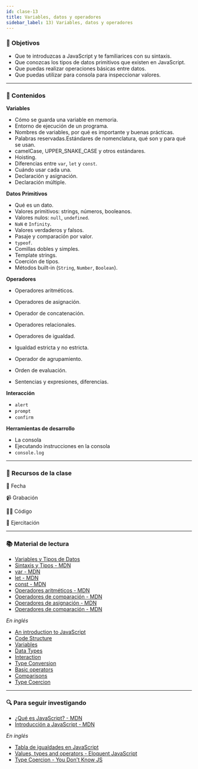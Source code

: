 ```yaml
---
id: clase-13
title: Variables, datos y operadores
sidebar_label: 13) Variables, datos y operadores
---
```


### 🏁 Objetivos

- Que te introduzcas a JavaScript y te familiarices con su sintaxis.
- Que conozcas los tipos de datos primitivos que existen en JavaScript.
- Que puedas realizar operaciones básicas entre datos.
- Que puedas utilizar para consola para inspeccionar valores.

---

### 📝 Contenidos

**Variables**

- Cómo se guarda una variable en memoria.
- Entorno de ejecución de un programa.
- Nombres de variables, por qué es importante y buenas prácticas.
- Palabras reservadas.Estándares de nomenclatura, qué son y para qué se usan.
- camelCase, UPPER_SNAKE_CASE y otros estándares.
- Hoisting.
- Diferencias entre `var`, `let` y `const`.
- Cuándo usar cada una.
- Declaración y asignación.
- Declaración múltiple.

**Datos Primitivos**

- Qué es un dato.
- Valores primitivos: strings, números, booleanos.
- Valores nulos: `null`, `undefined`.
- `NaN` e `Infinity`.
- Valores verdaderos y falsos.
- Pasaje y comparación por valor.
- `typeof`.
- Comillas dobles y simples.
- Template strings.
- Coerción de tipos.
- Métodos built-in (`String`, `Number`, `Boolean`).

**Operadores**

- Operadores aritméticos.
- Operadores de asignación.
- Operador de concatenación.
- Operadores relacionales.
- Operadores de igualdad.
- Igualdad estricta y no estricta.
- Operador de agrupamiento.
- Orden de evaluación.

- Sentencias y expresiones, diferencias.

**Interacción**

- `alert`
- `prompt`
- `confirm`

**Herramientas de desarrollo**

- La consola
- Ejecutando instrucciones en la consola
- `console.log`

---

### 🚀 Recursos de la clase

📆 Fecha

📹 Grabación

👩‍💻 Código

💪 Ejercitación

---

### 📚 Material de lectura

- [Variables y Tipos de Datos](https://frontend.adaitw.org/docs/js/js01)
- [Sintaxis y Tipos - MDN](https://developer.mozilla.org/es/docs/Web/JavaScript/Guide/Grammar_and_Types)
- [var - MDN](https://developer.mozilla.org/es/docs/Web/JavaScript/Referencia/Sentencias/var)
- [let - MDN](https://developer.mozilla.org/es/docs/Web/JavaScript/Referencia/Sentencias/let)
- [const - MDN](https://developer.mozilla.org/es/docs/Web/JavaScript/Referencia/Sentencias/const)
- [Operadores aritméticos - MDN](https://developer.mozilla.org/es/docs/Web/JavaScript/Referencia/Operadores/Aritm%C3%A9ticos)
- [Operadores de comparación - MDN](https://developer.mozilla.org/es/docs/Web/JavaScript/Referencia/Operadores/Comparison_Operators)
- [Operadores de asignación - MDN](https://developer.mozilla.org/es/docs/Web/JavaScript/Referencia/Operadores/Assignment_Operators)
- [Operadores de comparación - MDN](https://developer.mozilla.org/es/docs/Web/JavaScript/Referencia/Operadores/Comparison_Operators)

_En inglés_

- [An introduction to JavaScript](https://javascript.info/intro)
- [Code Structure](https://javascript.info/structure)
- [Variables](https://javascript.info/variables)
- [Data Types](https://javascript.info/types)
- [Interaction](https://javascript.info/alert-prompt-confirm)
- [Type Conversion](https://javascript.info/type-conversions)
- [Basic operators](https://javascript.info/operators)
- [Comparisons](https://javascript.info/comparison)
- [Type Coercion](https://www.freecodecamp.org/news/js-type-coercion-explained-27ba3d9a2839/)

---

### 🔍 Para seguir investigando

- [¿Qué es JavaScript? - MDN](https://www.notion.so/pabloh/Variables-datos-y-operadores-d4e1fbea6a6e4e45baa77e24ad15d513#6c25457fc5b14c43af362c01bf12beda)
- [Introducción a JavaScript - MDN](https://www.notion.so/pabloh/Variables-datos-y-operadores-d4e1fbea6a6e4e45baa77e24ad15d513#9634fc8ceb7c4535824a604927e58c1d)

_En inglés_

- [Tabla de igualdades en JavaScript](https://dorey.github.io/JavaScript-Equality-Table/)
- [Values, types and operators - Eloquent JavaScript](https://eloquentjavascript.net/01_values.html)
- [Type Coercion - You Don't Know JS](https://www.oreilly.com/library/view/you-dont-know/9781491905159/ch04.html)
